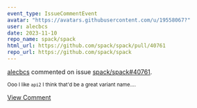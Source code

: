 ```yaml
---
event_type: IssueCommentEvent
avatar: "https://avatars.githubusercontent.com/u/19558067?"
user: alecbcs
date: 2023-11-10
repo_name: spack/spack
html_url: https://github.com/spack/spack/pull/40761
repo_url: https://github.com/spack/spack
---
```


<a href='https://github.com/alecbcs' target='_blank'>alecbcs</a> commented on issue <a href='https://github.com/spack/spack/pull/40761' target='_blank'>spack/spack#40761</a>.

<small>Ooo I like `api2` I think that'd be a great variant name....</small>

<a href='https://github.com/spack/spack/pull/40761' target='_blank'>View Comment</a>